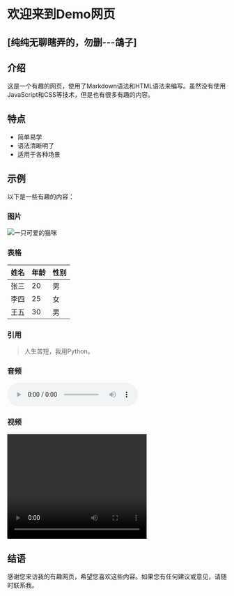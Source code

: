 # 欢迎来到Demo网页

## [纯纯无聊瞎弄的，勿删---鴿子]

## 介绍

这是一个有趣的网页，使用了Markdown语法和HTML语法来编写。虽然没有使用JavaScript和CSS等技术，但是也有很多有趣的内容。

## 特点

- 简单易学
- 语法清晰明了
- 适用于各种场景

## 示例

以下是一些有趣的内容：

### 图片

![一只可爱的猫咪](https://placekitten.com/200/300)

### 表格

| 姓名 | 年龄 | 性别 |
| ---- | ---- | ---- |
| 张三 | 20   | 男   |
| 李四 | 25   | 女   |
| 王五 | 30   | 男   |

### 引用

> 人生苦短，我用Python。

### 音频

<audio controls>
  <source src="https://www.w3schools.com/tags/horse.ogg" type="audio/ogg">
  <source src="https://www.w3schools.com/tags/horse.mp3" type="audio/mpeg">
  Your browser does not support the audio element.
</audio>

### 视频

<video width="320" height="240" controls>
  <source src="https://www.w3schools.com/html/mov_bbb.mp4" type="video/mp4">
  <source src="https://www.w3schools.com/html/mov_bbb.ogg" type="video/ogg">
  Your browser does not support the video tag.
</video>

## 结语

感谢您来访我的有趣网页，希望您喜欢这些内容。如果您有任何建议或意见，请随时联系我。
